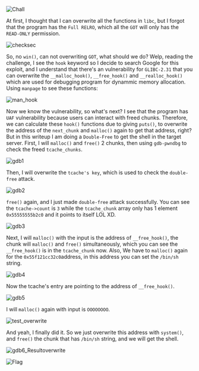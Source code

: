![Chall](https://github.com/user-attachments/assets/4cc8101e-7991-4049-a5f8-5a8d9a6f7fe7)


At first, I thought that I can overwrite all the functions in `libc`, but I forgot that the program has the `Full RELRO`, which all the `GOT` will only has the `READ-ONLY` permission.

![checksec](https://github.com/user-attachments/assets/92deecce-067a-44ff-a97e-a0ae0e93c56f)


So, no `win()`, can not overwriting `GOT`, what should we do? Welp, reading the challenge, I see the `hook` keyword so I decide to search Google for this exploit, and I understand that there's an vulnerability for `GLIBC-2.31` that you can overwrite the `__malloc_hook()`, `__free_hook()` and `__realloc_hook()` which are used for debugging program for dynammic memory allocation. Using `manpage` to see these functions:

![man_hook](https://github.com/user-attachments/assets/5d96c16b-9230-4e3e-86af-7e1d00fae840)


Now we know the vulnerability, so what's next? I see that the program has `UAF` vulnerability because users can interact with freed chunks. Therefore, we can calculate these `hook()` functions due to giving `puts()`, to overwrite the address of the `next_chunk` and `malloc()` again to get that address, right? But in this writeup I am doing a `Double-Free` to get the shell in the target server.
First, I will `malloc()` and `free()` 2 chunks, then using `gdb-pwndbg` to check the freed `tcache_chunks`.

![gdb1](https://github.com/user-attachments/assets/d7394cee-3e2c-48a1-a313-7fc012976848)


Then, I will overwrite the `tcache's key`, which is used to check the `double-free` attack.

![gdb2](https://github.com/user-attachments/assets/c754e92c-696e-4edb-82ea-153fb9e55aa6)


`free()` again, and I just made `double-free` attack successfully. You can see the `tcache->count` is `3` while the `tcache_chunk` array only has 1 element `0x55555555b2c0` and it points to itself LOL XD.

![gdb3](https://github.com/user-attachments/assets/b5390fc2-e6fd-4823-8ac6-a9d24e1552f0)


Next, I will `malloc()` with the input is the address of `__free_hook()`, the chunk will `malloc()` and `free()` simultaneously, which you can see the `__free_hook()` is in the `tcache_chunk` now. Also, We have to `malloc()` again for the `0x55f121cc32c0`address, in this address you can set the `/bin/sh` string.

![gdb4](https://github.com/user-attachments/assets/ede2b507-00c5-41e1-92f7-5e1e1afd8a56)


Now the tcache's entry are pointing to the address of `__free_hook()`.

![gdb5](https://github.com/user-attachments/assets/2ef7a116-750f-4377-9c4b-3bee0be0e3f3)


I will `malloc()` again with input is `OOOOOOOO`.

![test_overwrite](https://github.com/user-attachments/assets/68f672c0-ea3f-40de-8e3b-6a6cf8dc706d)


And yeah, I finally did it. So we just overwrite this address with `system()`, and `free()` the chunk that has `/bin/sh` string, and we will get the shell.

![gdb6_Resultoverwrite](https://github.com/user-attachments/assets/f33a0821-45b9-49ca-8234-fd151636752b)


![Flag](https://github.com/user-attachments/assets/9ff09287-5244-49ef-8f34-427c1f3d803d)
